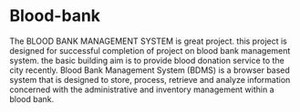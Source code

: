 # Blood-bank
The BLOOD BANK MANAGEMENT SYSTEM  is great project. this project is designed for successful completion of project on blood bank management system. the basic building aim is to provide blood donation service to the city recently. Blood Bank Management System (BDMS) is a browser based system that is designed to store, process, retrieve and analyze information concerned with the administrative and inventory management within a blood bank.
